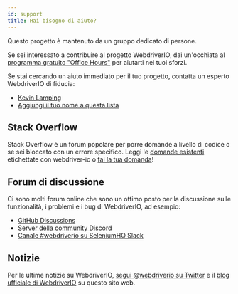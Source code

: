 ```yaml
---
id: support
title: Hai bisogno di aiuto?
---
```


Questo progetto è mantenuto da un gruppo dedicato di persone.

Se sei interessato a contribuire al progetto WebdriverIO, dai un'occhiata al [programma gratuito "Office Hours"](/blog/2020/07/01/office-hours) per aiutarti nei tuoi sforzi.

Se stai cercando un aiuto immediato per il tuo progetto, contatta un esperto WebdriverIO di fiducia:

- [Kevin Lamping](https://www.codementor.io/@kevinlamping)
- [Aggiungi il tuo nome a questa lista](https://github.com/webdriverio/webdriverio/edit/master/website/docs/Support.md)

## Stack Overflow

Stack Overflow è un forum popolare per porre domande a livello di codice o se sei bloccato con un errore specifico. Leggi le [domande esistenti](https://stackoverflow.com/questions/tagged/webdriver-io) etichettate con webdriver-io o [fai la tua domanda](https://stackoverflow.com/questions/ask?tags=webdriver-io)!

## Forum di discussione

Ci sono molti forum online che sono un ottimo posto per la discussione sulle funzionalità, i problemi e i bug di WebdriverIO, ad esempio:

- [GitHub Discussions](https://github.com/webdriverio/webdriverio/discussions)
- [Server della community Discord](https://discord.webdriver.io)
- [Canale #webdriverio su SeleniumHQ Slack](https://join.slack.com/t/seleniumhq/shared_invite/zt-vv33sc0w-VKKQop3WDV_lfrLXGGHvDw)

## Notizie

Per le ultime notizie su WebdriverIO, [segui @webdriverio su Twitter](https://twitter.com/webdriverio) e il [blog ufficiale di WebdriverIO](/blog) su questo sito web.